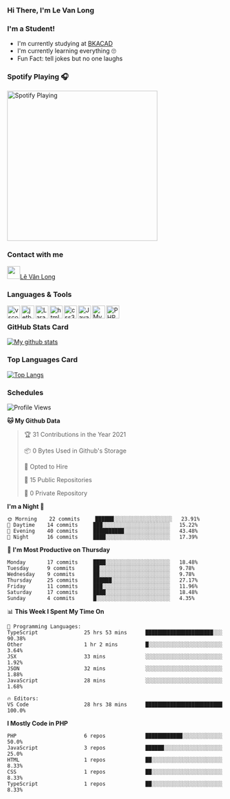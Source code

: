 ### Hi There, I'm Le Van Long 

### I'm a Student!
- I'm currently studying at [BKACAD](https://bkacad.edu.vn/)
- I'm currently learning everything 🙄
- Fun Fact: tell jokes but no one laughs

### Spotify Playing 🎧
[<img src="https://spotify-readme.hiiamlongdz.vercel.app/api/spotify-playing" alt="Spotify Playing" width="350" />](https://open.spotify.com/playlist/37i9dQZF1DX1e2VSJFudND)


### Contact with me

[<img src="https://img.icons8.com/dusk/64/000000/facebook-new--v2.png" width="30px"/>Lê Văn Long](https://www.facebook.com/HiiamLongdzz)

### Languages & Tools
<img align="left" alt="vscode" src="https://img.icons8.com/dusk/64/000000/visual-studio-code-2019.png" width="30px"/>
<img align="left" alt="jetbrain" src="https://camo.githubusercontent.com/8268dcfb76697dd53286590ec9b4385d7a0b89ce/68747470733a2f2f63646e2e6a7364656c6976722e6e65742f6e706d2f73696d706c652d69636f6e734076332f69636f6e732f6a6574627261696e732e737667" width="30px"/>
<img align="left" alt="Laravel" src="https://img.icons8.com/ios/50/000000/laravel.png" width="30px"/>
<img align="left" alt="html5" src="https://img.icons8.com/dusk/64/000000/html-5.png" width="30px"/>
<img align="left" alt="css3" src="https://img.icons8.com/dusk/64/000000/css3.png" width="30px"/>
<img align="left" alt="JavaScript" src="https://img.icons8.com/dusk/64/000000/javascript.png" width="30px"/>
<img align="left" alt="MySQL" src="https://img.icons8.com/ios-filled/50/000000/mysql-logo.png" width="30px"/>
<img align="left" alt="PHP" src="https://img.icons8.com/dusk/64/000000/php-logo.png" width="30px"/>

<br />

### GitHub Stats Card
[![My github stats](https://github-readme-stats.vercel.app/api?username=HiiamLongdz&show_icons=true)](https://github-readme-stats.vercel.app/api?username=HiiamLongdz&show_icons=true)

### Top Languages Card
[![Top Langs](https://github-readme-stats.vercel.app/api/top-langs/?username=HiiamLongdz&layout=compact)](https://github-readme-stats.vercel.app/api/top-langs/?username=HiiamLongdz&layout=compact)

### Schedules
<!--START_SECTION:waka-->
![Profile Views](http://img.shields.io/badge/Profile%20Views-2-blue)

**🐱 My Github Data** 

> 🏆 31 Contributions in the Year 2021
 > 
> 📦 0 Bytes Used in Github's Storage 
 > 
> 💼 Opted to Hire
 > 
> 📜 15 Public Repositories
 > 
> 🔑 0 Private Repository 
 > 
**I'm a Night 🦉** 

```text
🌞 Morning    22 commits     ██████░░░░░░░░░░░░░░░░░░░   23.91% 
🌆 Daytime    14 commits     ███░░░░░░░░░░░░░░░░░░░░░░   15.22% 
🌃 Evening    40 commits     ██████████░░░░░░░░░░░░░░░   43.48% 
🌙 Night      16 commits     ████░░░░░░░░░░░░░░░░░░░░░   17.39%

```
📅 **I'm Most Productive on Thursday** 

```text
Monday       17 commits     ████░░░░░░░░░░░░░░░░░░░░░   18.48% 
Tuesday      9 commits      ██░░░░░░░░░░░░░░░░░░░░░░░   9.78% 
Wednesday    9 commits      ██░░░░░░░░░░░░░░░░░░░░░░░   9.78% 
Thursday     25 commits     ██████░░░░░░░░░░░░░░░░░░░   27.17% 
Friday       11 commits     ███░░░░░░░░░░░░░░░░░░░░░░   11.96% 
Saturday     17 commits     ████░░░░░░░░░░░░░░░░░░░░░   18.48% 
Sunday       4 commits      █░░░░░░░░░░░░░░░░░░░░░░░░   4.35%

```


📊 **This Week I Spent My Time On** 

```text
💬 Programming Languages: 
TypeScript               25 hrs 53 mins      ██████████████████████░░░   90.38% 
Other                    1 hr 2 mins         █░░░░░░░░░░░░░░░░░░░░░░░░   3.64% 
JSX                      33 mins             ░░░░░░░░░░░░░░░░░░░░░░░░░   1.92% 
JSON                     32 mins             ░░░░░░░░░░░░░░░░░░░░░░░░░   1.88% 
JavaScript               28 mins             ░░░░░░░░░░░░░░░░░░░░░░░░░   1.68%

🔥 Editors: 
VS Code                  28 hrs 38 mins      █████████████████████████   100.0%

```

**I Mostly Code in PHP** 

```text
PHP                      6 repos             ████████████░░░░░░░░░░░░░   50.0% 
JavaScript               3 repos             ██████░░░░░░░░░░░░░░░░░░░   25.0% 
HTML                     1 repos             ██░░░░░░░░░░░░░░░░░░░░░░░   8.33% 
CSS                      1 repos             ██░░░░░░░░░░░░░░░░░░░░░░░   8.33% 
TypeScript               1 repos             ██░░░░░░░░░░░░░░░░░░░░░░░   8.33%

```



<!--END_SECTION:waka-->
